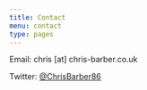 ```yaml
---
title: Contact
menu: contact
type: pages
---
```


Email: chris [at] chris-barber.co.uk

Twitter: [@ChrisBarber86](https://twitter.com/ChrisBarber86)

